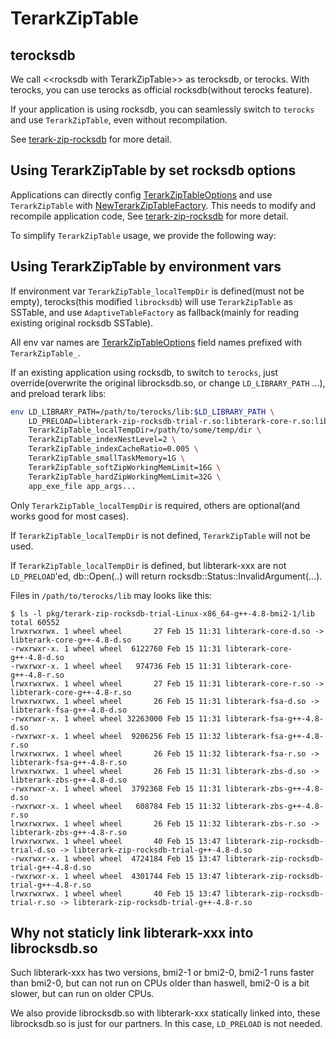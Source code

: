 # TerarkZipTable

## terocksdb
We call &lt;&lt;rocksdb with TerarkZipTable&gt;&gt; as terocksdb, or terocks. With terocks, you can use terocks as official rocksdb(without terocks feature).

If your application is using rocksdb, you can seamlessly switch to `terocks` and use `TerarkZipTable`, even without recompilation.

See [terark-zip-rocksdb](https://github.com/terark/terark-zip-rocksdb) for more detail.

## Using TerarkZipTable by set rocksdb options

Applications can directly config [TerarkZipTableOptions](https://github.com/terark/terark-zip-rocksdb/blob/master/src/table/terark_zip_table.h#L17) and use `TerarkZipTable` with [NewTerarkZipTableFactory](https://github.com/terark/terark-zip-rocksdb/blob/master/src/table/terark_zip_table.h#L89). This needs to modify and recompile application code, See [terark-zip-rocksdb](https://github.com/terark/terark-zip-rocksdb) for more detail.

To simplify `TerarkZipTable` usage, we provide the following way:

## Using TerarkZipTable by environment vars

If environment var `TerarkZipTable_localTempDir` is defined(must not be empty),
terocks(this modified `librocksdb`) will use `TerarkZipTable` as SSTable, and use `AdaptiveTableFactory` as fallback(mainly for reading existing original rocksdb SSTable).

All env var names are [TerarkZipTableOptions](https://github.com/terark/terark-zip-rocksdb/blob/master/src/table/terark_zip_table.h#L17) field names prefixed with `TerarkZipTable_`.

If an existing application using rocksdb, to switch to `terocks`, just override(overwrite the original librocksdb.so, or change `LD_LIBRARY_PATH` ...), and preload terark libs:

```bash
env LD_LIBRARY_PATH=/path/to/terocks/lib:$LD_LIBRARY_PATH \
    LD_PRELOAD=libterark-zip-rocksdb-trial-r.so:libterark-core-r.so:libterark-fsa-r.so:libterark-zbs-r.so \
    TerarkZipTable_localTempDir=/path/to/some/temp/dir \
    TerarkZipTable_indexNestLevel=2 \
    TerarkZipTable_indexCacheRatio=0.005 \
    TerarkZipTable_smallTaskMemory=1G \
    TerarkZipTable_softZipWorkingMemLimit=16G \
    TerarkZipTable_hardZipWorkingMemLimit=32G \
    app_exe_file app_args...
```

Only `TerarkZipTable_localTempDir` is required, others are optional(and works good for most cases).

If `TerarkZipTable_localTempDir` is not defined, `TerarkZipTable` will not be used.

If `TerarkZipTable_localTempDir` is defined, but libterark-xxx are not `LD_PRELOAD`'ed, db::Open(..) will return rocksdb::Status::InvalidArgument(...).


Files in `/path/to/terocks/lib` may looks like this:
```
$ ls -l pkg/terark-zip-rocksdb-trial-Linux-x86_64-g++-4.8-bmi2-1/lib
total 60552
lrwxrwxrwx. 1 wheel wheel       27 Feb 15 11:31 libterark-core-d.so -> libterark-core-g++-4.8-d.so
-rwxrwxr-x. 1 wheel wheel  6122760 Feb 15 11:31 libterark-core-g++-4.8-d.so
-rwxrwxr-x. 1 wheel wheel   974736 Feb 15 11:31 libterark-core-g++-4.8-r.so
lrwxrwxrwx. 1 wheel wheel       27 Feb 15 11:31 libterark-core-r.so -> libterark-core-g++-4.8-r.so
lrwxrwxrwx. 1 wheel wheel       26 Feb 15 11:31 libterark-fsa-d.so -> libterark-fsa-g++-4.8-d.so
-rwxrwxr-x. 1 wheel wheel 32263000 Feb 15 11:31 libterark-fsa-g++-4.8-d.so
-rwxrwxr-x. 1 wheel wheel  9206256 Feb 15 11:32 libterark-fsa-g++-4.8-r.so
lrwxrwxrwx. 1 wheel wheel       26 Feb 15 11:32 libterark-fsa-r.so -> libterark-fsa-g++-4.8-r.so
lrwxrwxrwx. 1 wheel wheel       26 Feb 15 11:31 libterark-zbs-d.so -> libterark-zbs-g++-4.8-d.so
-rwxrwxr-x. 1 wheel wheel  3792368 Feb 15 11:31 libterark-zbs-g++-4.8-d.so
-rwxrwxr-x. 1 wheel wheel   608784 Feb 15 11:32 libterark-zbs-g++-4.8-r.so
lrwxrwxrwx. 1 wheel wheel       26 Feb 15 11:32 libterark-zbs-r.so -> libterark-zbs-g++-4.8-r.so
lrwxrwxrwx. 1 wheel wheel       40 Feb 15 13:47 libterark-zip-rocksdb-trial-d.so -> libterark-zip-rocksdb-trial-g++-4.8-d.so
-rwxrwxr-x. 1 wheel wheel  4724184 Feb 15 13:47 libterark-zip-rocksdb-trial-g++-4.8-d.so
-rwxrwxr-x. 1 wheel wheel  4301744 Feb 15 13:47 libterark-zip-rocksdb-trial-g++-4.8-r.so
lrwxrwxrwx. 1 wheel wheel       40 Feb 15 13:47 libterark-zip-rocksdb-trial-r.so -> libterark-zip-rocksdb-trial-g++-4.8-r.so

```

## Why not staticly link libterark-xxx into librocksdb.so

Such libterark-xxx has two versions, bmi2-1 or bmi2-0, bmi2-1 runs faster than bmi2-0, but can not run on CPUs older than haswell, bmi2-0 is a bit slower, but can run on older CPUs.

We also provide librocksdb.so with libterark-xxx statically linked into, these librocksdb.so is just for our partners. In this case, `LD_PRELOAD` is not needed.


